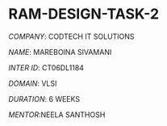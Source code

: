 # RAM-DESIGN-TASK-2

*COMPANY*: CODTECH IT SOLUTIONS

*NAME*: MAREBOINA SIVAMANI

*INTER ID*: CT06DL1184

*DOMAIN*: VLSI

*DURATION*: 6 WEEKS

*MENTOR*:NEELA SANTHOSH
